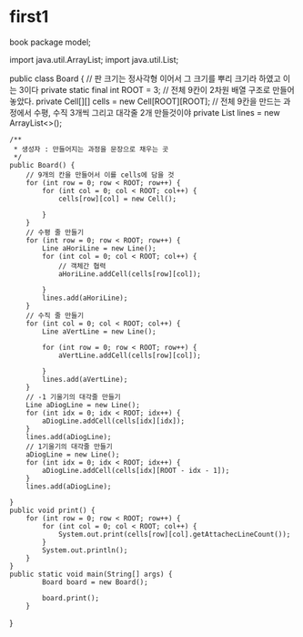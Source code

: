 # first1
book
package model;

import java.util.ArrayList;
import java.util.List;

public class Board {
	// 판 크기는 정사각형 이어서 그 크기를 뿌리 크기라 하였고 이는 3이다
	private static final int ROOT = 3;
	// 전체 9칸이 2차원 배열 구조로 만들어 놓았다.
	private Cell[][] cells = new Cell[ROOT][ROOT];
	// 전체 9칸을 만드는 과정에서 수평, 수직 3개씩 그리고 대각줄 2개 만들것이야
	private List<Line> lines = new ArrayList<>();

	/**
	 * 생성자 : 만들어지는 과정을 문장으로 채우는 곳
	 */
	public Board() {
		// 9개의 칸을 만들어서 이를 cells에 담을 것
		for (int row = 0; row < ROOT; row++) {
			for (int col = 0; col < ROOT; col++) {
				cells[row][col] = new Cell();

			}
		}
		// 수평 줄 만들기
		for (int row = 0; row < ROOT; row++) {
			Line aHoriLine = new Line();
			for (int col = 0; col < ROOT; col++) {
				// 객체간 협력
				aHoriLine.addCell(cells[row][col]);

			}
			lines.add(aHoriLine);
		}
		// 수직 줄 만들기
		for (int col = 0; col < ROOT; col++) {
			Line aVertLine = new Line();

			for (int row = 0; row < ROOT; row++) {
				aVertLine.addCell(cells[row][col]);

			}
			lines.add(aVertLine);
		}
		// -1 기울기의 대각줄 만들기
		Line aDiogLine = new Line();
		for (int idx = 0; idx < ROOT; idx++) {
			aDiogLine.addCell(cells[idx][idx]);
		}
		lines.add(aDiogLine);
		// 1기울기의 대각줄 만들기
		aDiogLine = new Line();
		for (int idx = 0; idx < ROOT; idx++) {
			aDiogLine.addCell(cells[idx][ROOT - idx - 1]);
		}
		lines.add(aDiogLine);

	}
	public void print() {
		for (int row = 0; row < ROOT; row++) {
			for (int col = 0; col < ROOT; col++) {
				System.out.print(cells[row][col].getAttachecLineCount());
			}
			System.out.println();
		}
	}
	public static void main(String[] args) {
			Board board = new Board();
			
			board.print();
		}
	
}
